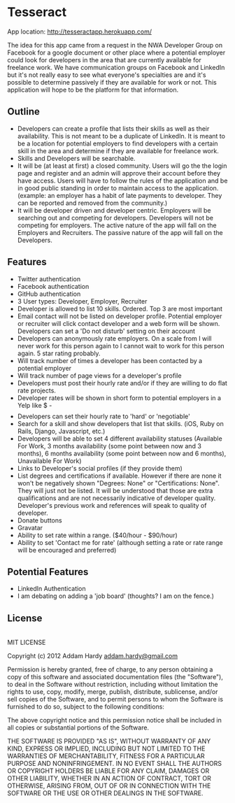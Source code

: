 Tesseract
=========

App location: http://tesseractapp.herokuapp.com/

The idea for this app came from a request in the NWA Developer Group on Facebook for a google document or other place where a potential employer could look for developers in the area that are currently available for freelance work. We have communication groups on Facebook and LinkedIn but it's not really easy to see what everyone's specialties are and it's possible to determine passively if they are available for work or not. This application will hope to be the platform for that information. 

## Outline
* Developers can create a profile that lists their skills as well as their availability. This is not meant to be a duplicate of LinkedIn. It is meant to be a location for potential employers to find developers with a certain skill in the area and determine if they are available for freelance work.
* Skills and Developers will be searchable.
* It will be (at least at first) a closed community. Users will go the the login page and register and an admin will approve their account before they have access. Users will have to follow the rules of the application and be in good public standing in order to maintain access to the application. (example: an employer has a habit of late payments to developer. They can be reported and removed from the community.)
* It will be developer driven and developer centric. Employers will be searching out and competing for developers. Developers will not be competing for employers. The active nature of the app will fall on the Employers and Recruiters. The passive nature of the app will fall on the Developers. 

## Features
* Twitter authentication
* Facebook authentication
* GitHub authentication
* 3 User types: Developer, Employer, Recruiter
* Developer is allowed to list 10 skills. Ordered. Top 3 are most important
* Email contact will not be listed on developer profile. Potential employer or recruiter will click contact developer and a web form will be shown. Developers can set a 'Do not disturb' setting on their account
* Developers can anonymously rate employers. On a scale from I will never work for this person again to I cannot wait to work for this person again. 5 star rating probably. 
* Will track number of times a developer has been contacted by a potential employer
* Will track number of page views for a developer's profile
* Developers must post their hourly rate and/or if they are willing to do flat rate projects. 
* Developer rates will be shown in short form to potential employers in a Yelp like $ - $$$$
* Developers can set their hourly rate to 'hard' or 'negotiable'
* Search for a skill and show developers that list that skills. (iOS, Ruby on Rails, Django, Javascript, etc.)
* Developers will be able to set 4 different availability statuses (Available For Work, 3 months availability (some point between now and 3 months), 6 months availability (some point between now and 6 months), Unavailable For Work)
* Links to Developer's social profiles (if they provide them)
* List degrees and certifications if available. However if there are none it won't be negatively shown "Degrees: None" or "Certifications: None". They will just not be listed. It will be understood that those are extra qualifications and are not necessarily indicative of developer quality. Developer's previous work and references will speak to quality of developer. 
* Donate buttons
* Gravatar
* Ability to set rate within a range. ($40/hour - $90/hour)
* Ability to set 'Contact me for rate' (although setting a rate or rate range will be encouraged and preferred)

## Potential Features
* LinkedIn Authentication
* I am debating on adding a 'job board' (thoughts? I am on the fence.)

## License
<br />
MIT LICENSE

Copyright (c) 2012 Addam Hardy <addam.hardy@gmail.com>

Permission is hereby granted, free of charge, to any person obtaining a copy
of this software and associated documentation files (the "Software"), to deal
in the Software without restriction, including without limitation the rights
to use, copy, modify, merge, publish, distribute, sublicense, and/or sell
copies of the Software, and to permit persons to whom the Software is
furnished to do so, subject to the following conditions:

The above copyright notice and this permission notice shall be included in
all copies or substantial portions of the Software.

THE SOFTWARE IS PROVIDED "AS IS", WITHOUT WARRANTY OF ANY KIND, EXPRESS OR
IMPLIED, INCLUDING BUT NOT LIMITED TO THE WARRANTIES OF MERCHANTABILITY,
FITNESS FOR A PARTICULAR PURPOSE AND NONINFRINGEMENT. IN NO EVENT SHALL THE
AUTHORS OR COPYRIGHT HOLDERS BE LIABLE FOR ANY CLAIM, DAMAGES OR OTHER
LIABILITY, WHETHER IN AN ACTION OF CONTRACT, TORT OR OTHERWISE, ARISING FROM,
OUT OF OR IN CONNECTION WITH THE SOFTWARE OR THE USE OR OTHER DEALINGS IN
THE SOFTWARE.